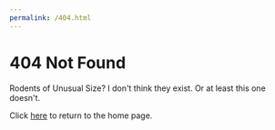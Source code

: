 ```yaml
---
permalink: /404.html
---
```


# 404 Not Found
Rodents of Unusual Size? I don't think they exist. Or at least this one doesn't. 

Click [here](/) to return to the home page.
